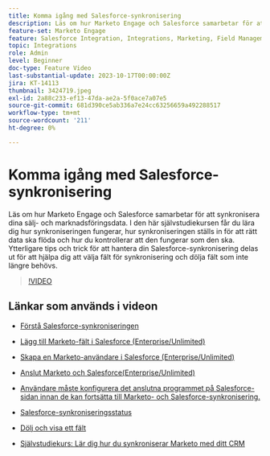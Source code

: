```yaml
---
title: Komma igång med Salesforce-synkronisering
description: Läs om hur Marketo Engage och Salesforce samarbetar för att synkronisera dina sälj- och marknadsföringsdata. I den här självstudiekursen får du lära dig hur synkroniseringen fungerar, hur synkroniseringen ställs in för att rätt data ska flöda och hur du kontrollerar att den fungerar som den ska.
feature-set: Marketo Engage
feature: Salesforce Integration, Integrations, Marketing, Field Management, Administration
topic: Integrations
role: Admin
level: Beginner
doc-type: Feature Video
last-substantial-update: 2023-10-17T00:00:00Z
jira: KT-14113
thumbnail: 3424719.jpeg
exl-id: 2a88c233-ef13-47da-ae2a-5f0ace7a07e5
source-git-commit: 681d390ce5ab336a7e24cc63256659a492288517
workflow-type: tm+mt
source-wordcount: '211'
ht-degree: 0%

---
```


# Komma igång med Salesforce-synkronisering

Läs om hur Marketo Engage och Salesforce samarbetar för att synkronisera dina sälj- och marknadsföringsdata. I den här självstudiekursen får du lära dig hur synkroniseringen fungerar, hur synkroniseringen ställs in för att rätt data ska flöda och hur du kontrollerar att den fungerar som den ska. Ytterligare tips och trick för att hantera din Salesforce-synkronisering delas ut för att hjälpa dig att välja fält för synkronisering och dölja fält som inte längre behövs.

>[!VIDEO](https://video.tv.adobe.com/v/3424719/?learn=on)

## Länkar som används i videon

* [Förstå Salesforce-synkroniseringen](https://experienceleague.adobe.com/docs/marketo/using/product-docs/crm-sync/salesforce-sync/understanding-the-salesforce-sync.html?lang=sv-SE)

* [Lägg till Marketo-fält i Salesforce (Enterprise/Unlimited)](https://experienceleague.adobe.com/docs/marketo/using/product-docs/crm-sync/salesforce-sync/setup/enterprise-unlimited-edition/step-1-of-3-add-marketo-fields-to-salesforce-enterprise-unlimited.html?lang=sv-SE)

* [Skapa en Marketo-användare i Salesforce (Enterprise/Unlimited)](https://experienceleague.adobe.com/docs/marketo/using/product-docs/crm-sync/salesforce-sync/setup/enterprise-unlimited-edition/step-2-of-3-create-a-salesforce-user-for-marketo-enterprise-unlimited.html?lang=sv-SE)

* [Anslut Marketo och Salesforce(Enterprise/Unlimited)](https://experienceleague.adobe.com/docs/marketo/using/product-docs/crm-sync/salesforce-sync/setup/enterprise-unlimited-edition/step-3-of-3-connect-marketo-and-salesforce-enterprise-unlimited.html?lang=sv-SE)

* [Användare måste konfigurera det anslutna programmet på Salesforce-sidan innan de kan fortsätta till Marketo- och Salesforce-synkronisering.](https://experienceleague.adobe.com/docs/marketo/using/product-docs/crm-sync/salesforce-sync/log-in-using-oauth-2-0.html?lang=sv-SE)

* [Salesforce-synkroniseringsstatus](https://experienceleague.adobe.com/docs/marketo/using/product-docs/crm-sync/salesforce-sync/salesforce-sync-status.html?lang=sv-SE)

* [Dölj och visa ett fält](https://experienceleague.adobe.com/docs/marketo/using/product-docs/administration/field-management/hide-and-unhide-a-field.html?lang=sv-SE)

* [Självstudiekurs: Lär dig hur du synkroniserar Marketo med ditt CRM](https://experienceleague.adobe.com/docs/marketo-learn/tutorials/lead-and-data-management/crm-sync-learn.html?lang=sv-SE)
